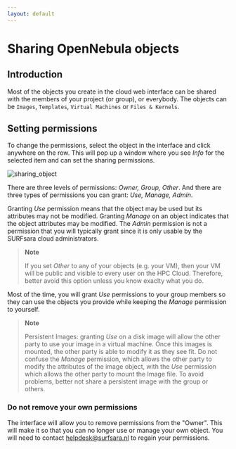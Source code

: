 ```yaml
---
layout: default
---
```

# Sharing OpenNebula objects

## Introduction

Most of the objects you create in the cloud web interface can be shared with the members of your project (or group), or everybody. The objects can be `Images`, `Templates`, `Virtual Machines` or `Files & Kernels`.

## Setting permissions

To change the permissions, select the object in the interface and click anywhere on the row. This will pop up a window where you see _Info_ for the selected item and can set the sharing permissions.

![sharing_object](images/sharing_object.png)

There are three levels of permissions: _Owner, Group, Other_. And there are three types of permissions you can grant: _Use, Manage, Admin_.

Granting _Use_ permission means that the object may be used but its attributes may not be modified. Granting _Manage_ on an object indicates that the object attributes may be modified. The _Admin_ permission is not a permission that you will typically grant since it is only usable by the SURFsara cloud administrators.

> **Note**
>
> If you set *Other* to any of your objects (e.g. your VM), then your VM will be public and visible to every user on the HPC Cloud. Therefore, better avoid this option unless you know exaclty what you do.

Most of the time, you will grant _Use_ permissions to your group members so they can use the objects you provide while keeping the _Manage_ permission to yourself.

> **Note**
>
> Persistent Images: granting _Use_ on a disk image will allow the other party to use your image in a virtual machine. Once this images is mounted, the other party is able to modify it as they see fit. Do not confuse the _Manage_ permission, which allows the other party to modify the attributes of the image object, with the _Use_ permission which allows the other party to mount the Image file. To avoid problems, better not share a persistent image with the group or others.

### Do not remove your own permissions

The interface will allow you to remove permissions from the "Owner". This will make it so that you can no longer use or manage your own object. You will need to contact [helpdesk@surfsara.nl](mailto:helpdesk@surfsara.nl) to regain your permissions.

